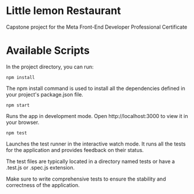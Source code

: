 # Little lemon Restaurant 
Capstone project for the Meta Front-End Developer Professional Certificate

# Available Scripts
In the project directory, you can run:

```
npm install
```
The npm install command is used to install all the dependencies defined in your project's package.json file.

```
npm start
```
Runs the app in development mode.
Open http://localhost:3000 to view it in your browser.

```
npm test
```
Launches the test runner in the interactive watch mode. It runs all the tests for the application and provides feedback on their status.

The test files are typically located in a directory named tests or have a .test.js or .spec.js extension.

Make sure to write comprehensive tests to ensure the stability and correctness of the application.
